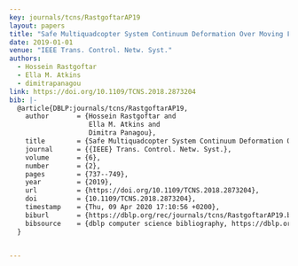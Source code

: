 ```yaml
---
key: journals/tcns/RastgoftarAP19
layout: papers
title: "Safe Multiquadcopter System Continuum Deformation Over Moving Frames."
date: 2019-01-01
venue: "IEEE Trans. Control. Netw. Syst."
authors:
  - Hossein Rastgoftar
  - Ella M. Atkins
  - dimitrapanagou
link: https://doi.org/10.1109/TCNS.2018.2873204
bib: |-
  @article{DBLP:journals/tcns/RastgoftarAP19,
    author       = {Hossein Rastgoftar and
                    Ella M. Atkins and
                    Dimitra Panagou},
    title        = {Safe Multiquadcopter System Continuum Deformation Over Moving Frames},
    journal      = {{IEEE} Trans. Control. Netw. Syst.},
    volume       = {6},
    number       = {2},
    pages        = {737--749},
    year         = {2019},
    url          = {https://doi.org/10.1109/TCNS.2018.2873204},
    doi          = {10.1109/TCNS.2018.2873204},
    timestamp    = {Thu, 09 Apr 2020 17:10:56 +0200},
    biburl       = {https://dblp.org/rec/journals/tcns/RastgoftarAP19.bib},
    bibsource    = {dblp computer science bibliography, https://dblp.org}
  }


---
```

